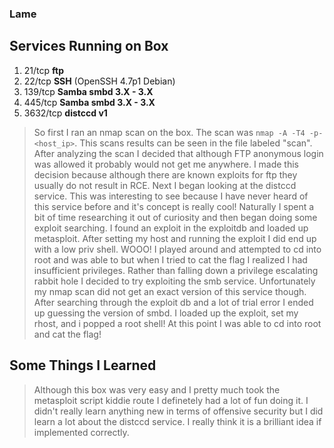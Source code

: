 ### Lame

## Services Running on Box

1. 21/tcp **ftp**
2. 22/tcp **SSH** (OpenSSH 4.7p1 Debian)
3. 139/tcp **Samba smbd 3.X - 3.X**
4. 445/tcp **Samba smbd 3.X - 3.X**
5. 3632/tcp **distccd v1** 

> So first I ran an nmap scan on the box. The scan was `nmap -A -T4 -p- <host_ip>`. This scans results can be seen in the file labeled "scan". After analyzing the scan I decided that although FTP anonymous login was allowed it probably would not get me anywhere. I made this decision because although there are known exploits for ftp they usually do not result in RCE. Next I began looking at the distccd service. This was interesting to see because I have never heard of this service before and it's concept is really cool! Naturally I spent a bit of time researching it out of curiosity and then began doing some exploit searching. I found an exploit in the exploitdb and loaded up metasploit. After setting my host and running the exploit I did end up with a low priv shell. WOOO! I played around and attempted to cd into root and was able to but when I tried to cat the flag I realized I had insufficient privileges. Rather than falling down a privilege escalating rabbit hole I decided to try exploiting the smb service. Unfortunately my nmap scan did not get an exact version of this service though. After searching through the exploit db and a lot of trial error I ended up guessing the version of smbd. I loaded up the exploit, set my rhost, and i popped a root shell! At this point I was able to cd into root and cat the flag!

## Some Things I Learned

> Although this box was very easy and I pretty much took the metasploit script kiddie route I definetely had a lot of fun doing it. I didn't really learn anything new in terms of offensive security but I did learn a lot about the distccd service. I really think it is a brilliant idea if implemented correctly.
